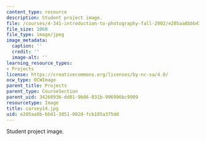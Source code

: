 ```yaml
---
content_type: resource
description: Student project image.
file: /courses/4-341-introduction-to-photography-fall-2002/e205aa8bbb413851002dfcb185a375dd_carvey14.jpg
file_size: 1068
file_type: image/jpeg
image_metadata:
  caption: ''
  credit: ''
  image-alt: ''
learning_resource_types:
- Projects
license: https://creativecommons.org/licenses/by-nc-sa/4.0/
ocw_type: OCWImage
parent_title: Projects
parent_type: CourseSection
parent_uid: 34260936-dd81-9b86-831b-996996bc9909
resourcetype: Image
title: carvey14.jpg
uid: e205aa8b-bb41-3851-002d-fcb185a375dd
---
```

Student project image.